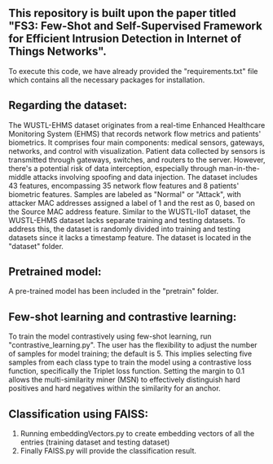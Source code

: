 ## This repository is built upon the paper titled "FS3: Few-Shot and Self-Supervised Framework for Efficient Intrusion Detection in Internet of Things Networks".

To execute this code, we have already provided the "requirements.txt" file which contains all the necessary packages for installation.

## Regarding the dataset: 
The WUSTL-EHMS dataset originates from a real-time Enhanced Healthcare Monitoring System (EHMS) that records network flow metrics and patients' biometrics. It comprises four main components: medical sensors, gateways, networks, and control with visualization. Patient data collected by sensors is transmitted through gateways, switches, and routers to the server. However, there's a potential risk of data interception, especially through man-in-the-middle attacks involving spoofing and data injection. The dataset includes 43 features, encompassing 35 network flow features and 8 patients' biometric features. Samples are labeled as "Normal" or "Attack", with attacker MAC addresses assigned a label of 1 and the rest as 0, based on the Source MAC address feature. Similar to the WUSTL-IIoT dataset, the WUSTL-EHMS dataset lacks separate training and testing datasets. To address this, the dataset is randomly divided into training and testing datasets since it lacks a timestamp feature. The dataset is located in the "dataset" folder.
## Pretrained model: 
A pre-trained model has been included in the "pretrain" folder.
## Few-shot learning and contrastive learning: 
To train the model contrastively using few-shot learning, run "contrastive_learning.py". The user has the flexibility to adjust the number of samples for model training; the default is 5. This implies selecting five samples from each class type to train the model using a contrastive loss function, specifically the Triplet loss function. Setting the margin to 0.1 allows the multi-similarity miner (MSN) to effectively distinguish hard positives and hard negatives within the similarity for an anchor.
## Classification using FAISS:
1. Running embeddingVectors.py to create embedding vectors of all the entries (training dataset and testing dataset)
2. Finally FAISS.py will provide the classification result.
